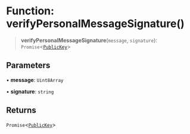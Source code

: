 # Function: verifyPersonalMessageSignature()

> **verifyPersonalMessageSignature**(`message`, `signature`): `Promise`\<[`PublicKey`](../../cryptography/classes/PublicKey.md)\>

## Parameters

• **message**: `Uint8Array`

• **signature**: `string`

## Returns

`Promise`\<[`PublicKey`](../../cryptography/classes/PublicKey.md)\>
